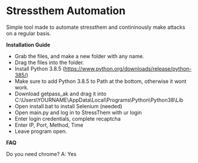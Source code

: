 # Stressthem Automation


Simple tool made to automate stressthem and contininously make attacks on a regular basis.

**Installation Guide**

- Grab the files, and make a new folder with any name.
- Drag the files into the folder.
- Install Python 3.8.5 (https://www.python.org/downloads/release/python-385/)
- Make sure to add Python 3.8.5 to Path at the bottom, otherwise it wont work.
- Download getpass_ak and drag it into C:\Users\YOURNAME\AppData\Local\Programs\Python\Python38\Lib
- Open install.bat to install Selenium (needed)
- Open main.py and log in to StressThem with ur login
- Enter login credentials, complete recaptcha
- Enter IP, Port, Method, Time
- Leave program open.

**FAQ**

Do you need chrome?
A: Yes
